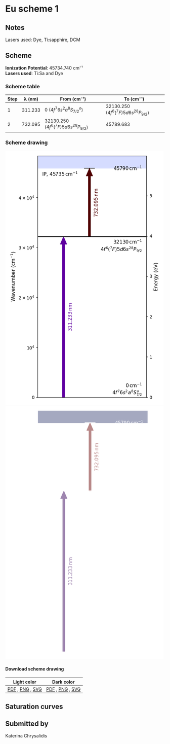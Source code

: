 # Eu scheme 1

## Notes

Lasers used: Dye, Ti:sapphire, DCM





## Scheme

**Ionization Potential**: 45734.740 cm⁻¹  
**Lasers used**: Ti:Sa and Dye

### Scheme table

| Step | λ (nm)  |                    From (cm⁻¹)                     |                     To (cm⁻¹)                      |
| ---- | ------- | -------------------------------------------------- | -------------------------------------------------- |
| 1    | 311.233 | 0 ($4f^{7}6s^{2}a^{8}S^{o}_{7/2}$)                 | 32130.250 ($4f^{6}(^{7}F)5d6{s^{2}}{^{8}P}_{9/2}$) |
| 2    | 732.095 | 32130.250 ($4f^{6}(^{7}F)5d6{s^{2}}{^{8}P}_{9/2}$) | 45789.683                                          |


### Scheme drawing

![eu scheme, light mode](eu-001/eu-001-light.png#only-light)
![eu scheme, dark mode](eu-001/eu-001-dark-web.png#only-dark)

#### Download scheme drawing

|                                            Light color                                            |                                           Dark color                                           |
| ------------------------------------------------------------------------------------------------- | ---------------------------------------------------------------------------------------------- |
| [PDF](eu-001/eu-001-light.pdf) , [PNG](eu-001/eu-001-light.png) , [SVG](eu-001/eu-001-light.svg)  | [PDF](eu-001/eu-001-dark.pdf) , [PNG](eu-001/eu-001-dark.png) , [SVG](eu-001/eu-001-dark.svg)  |


## Saturation curves



## Submitted by

Katerina Chrysalidis

